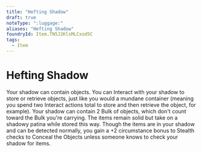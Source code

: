 ```yaml
---
title: "Hefting Shadow"
draft: true
noteType: ":luggage:"
aliases: "Hefting Shadow"
foundryId: Item.TN5J2KlsMLCxod5C
tags:
  - Item
---
```


# Hefting Shadow

Your shadow can contain objects. You can Interact with your shadow to store or retrieve objects, just like you would a mundane container (meaning you spend two Interact actions total to store and then retrieve the object, for example). Your shadow can contain 2 Bulk of objects, which don't count toward the Bulk you're carrying. The items remain solid but take on a shadowy patina while stored this way. Though the items are in your shadow and can be detected normally, you gain a +2 circumstance bonus to Stealth checks to Conceal the Objects unless someone knows to check your shadow for items.
